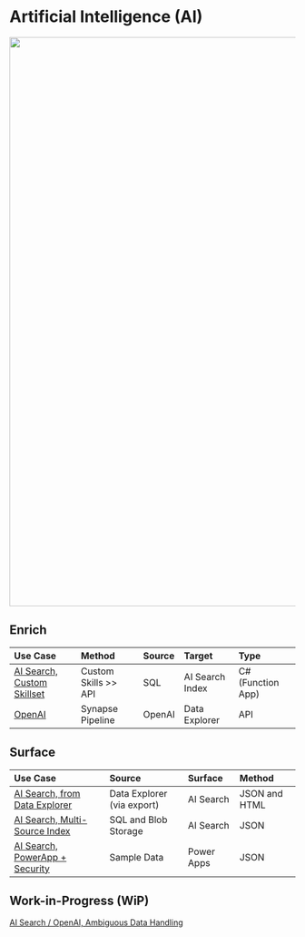 # Artificial Intelligence (AI)

<img src="https://github.com/richchapler/AzureSolutions/assets/44923999/11c755cf-b3eb-4384-9876-8eadbf743b52" width="1000" />

## Enrich

Use Case | Method | Source | Target | Type
:----- | :----- | :----- | :----- | :-----
[AI Search, Custom Skillset](AISearch_CustomSkillset.md) | Custom Skills >> API | SQL | AI Search Index | C# (Function App)
[OpenAI](Data_Enrichment_OpenAI.md) | Synapse Pipeline | OpenAI | Data Explorer | API

## Surface

Use Case | Source | Surface | Method
:----- | :----- | :----- | :-----
[AI Search, from Data Explorer](AISearch_fromDataExplorer.md) | Data Explorer (via export) | AI Search | JSON and HTML
[AI Search, Multi-Source Index](AISearch_MultiSourceIndex.md) | SQL and Blob Storage | AI Search | JSON
[AI Search, PowerApp + Security](AISearch_PowerApp+Security.md) | Sample Data | Power Apps | JSON

## Work-in-Progress (WiP)
[AI Search / OpenAI, Ambiguous Data Handling](wip/Data_Enrichment_OpenAI_AmbiguousDataHandling.md)
